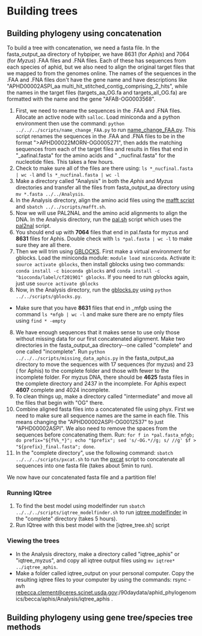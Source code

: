 # Building trees

## Building phylogeny using concatenation

To build a tree with concatenation, we need a fasta file. In the fasta_output_aa directory of hybpiper, we have 8631 (for *Aphis*) and 7064 (for *Myzus*) .FAA files and .FNA files. Each of these has sequences from each species of aphid, but we also need to align the original target files that we mapped to from the genomes online. The names of the sequences in the .FAA and .FNA files don't have the gene name and have descriptions like "APHD00002ASPI_aa multi_hit_stitched_contig_comprising_2_hits", while the names in the target files (targets_aa_OG.fa and targets_all_OG.fa) are formatted with the name and the gene "AFAB-OG0003568".

1) First, we need to rename the sequences in the .FAA and .FNA files. Allocate an active node with `salloc`. Load miniconda and a python environment then use the command: `python ../../../scripts/name_change_FAA.py` to run [name_change_FAA.py](scripts/name_change_FAA.py). This script renames the sequences in the .FAA and .FNA files to be in the format ">APHD00022MORN-OG0005271", then adds the matching sequences from each of the target files and results in files that end in "\_aafinal.fasta" for the amino acids and " \_nucfinal.fasta" for the nucleotide files. This takes a few hours.
2) Check to make sure all of the files are there using: `ls *_nucfinal.fasta | wc -l` and `ls *_nucfinal.fasta | wc -l`
3) Make a directory called "Analysis" in both the *Aphis* and *Myzus* directories and transfer all the files from fasta_output_aa directory using `mv *.fasta ../../Analysis`. 
4) In the Analysis directory, align the amino acid files using the [mafft script](scripts/mafft.sh) and `sbatch ../../scripts/mafft.sh`.
3) Now we will use PAL2NAL and the amino acid alignments to align the DNA. In the Analysis directory, run the [pal.sh](scripts/pal.sh) script which uses the [pal2nal](https://github.com/nextgenusfs/funannotate/blob/master/funannotate/aux_scripts/pal2nal.pl) script. 
4) You should end up with **7064** files that end in pal.fasta for myzus and **8631** files for Aphis. Double check with `ls *pal.fasta | wc -l` to make sure they are all there.
5) Then we will trim using [GBLOCKS](https://anaconda.org/bioconda/gblocks). First make a virtual environment for gblocks. Load the miniconda module: `module load miniconda`. Activate it: `source activate gblocks`, then install gblocks using two commands: `conda install -c bioconda gblocks` and `conda install -c "bioconda/label/cf201901" gblocks`. If you need to run gblocks again, just use `source activate gblocks`
6) Now, in the Analysis directory, run the [gblocks.py](scripts/gblocks.py) using `python ../../scripts/gblocks.py`.
  * Make sure that you have **8631** files that end in \_mfgb using the command `ls *mfgb | wc -l` and make sure there are no empty files using `find * -empty`
8) We have enough sequences that it makes sense to use only those without missing data for our first concatenated alignment. Make two directories in the fasta_output_aa directory--one called "complete" and one called "incomplete". Run `python ../../../scripts/missing_data_aphis.py` in the fasta_output_aa directory to move the sequences with 17 sequences (for myzus) and 23 ( for Aphis) to the complete folder and those with fewer to the incomplete folder. For myzus DNA, there should be **4625** fasta files in the complete directory and 2437 in the incomplete. For Aphis expect **4607** complete and 4024 incomplete.
9) To clean things up, make a directory called "intermediate" and move all the files that begin with "OG" there. 
10) Combine aligned fasta files into a concatenated file using phyx. First we need to make sure all sequence names are the same in each file. This means changing the "APHD00002ASPI-OG0012537" to just "APHD00002ASPI". We also need to remove the spaces from the sequences before concatenating them. Run: `for f in *pal.fasta_mfgb; do prefix="${f%%_*}"; echo "$prefix"; sed 's/-OG.*//g; s/ //g' $f > "${prefix}_final.fasta"; done`.
11) In the "complete directory", use the following command: `sbatch ../../../scripts/pxcat.sh` to run the [pxcat](scripts/pxcat.sh) script to concatenate all sequences into one fasta file (takes about 5min to run).

We now have our concatenated fasta file and a partition file!
### Running IQtree
1) To find the best model using modelfinder run `sbatch ../../../scripts/iqtree_modelfinder.sh` to run [iqtree modelfinder](scripts/iqtree_modelfinder.sh) in the "complete" directory (takes 5 hours).
2) Run IQtree with this best model with the [iqtree_tree.sh] script

### Viewing the trees
* In the Analysis directory, make a directory called "iqtree_aphis" or "iqtree_myzus", and copy all iqtree output files using `mv iqtree* ../iqtree_aphis`. 
* Make a folder called iqtree_output on your personal computer. Copy the resulting iqtree files to your computer by using the commands: rsync -avh rebecca.clement@ceres.scinet.usda.gov:/90daydata/aphid_phylogenomics/becca/aphis/Analysis/iqtree_aphis .

## Building phylogeny using gene tree/species tree methods
